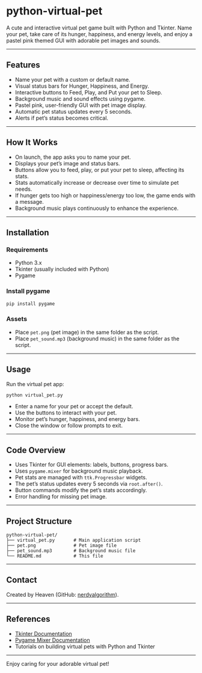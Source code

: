 # python-virtual-pet

A cute and interactive virtual pet game built with Python and Tkinter. Name your pet, take care of its hunger, happiness, and energy levels, and enjoy a pastel pink themed GUI with adorable pet images and sounds.

---

## Features

- Name your pet with a custom or default name.
- Visual status bars for Hunger, Happiness, and Energy.
- Interactive buttons to Feed, Play, and Put your pet to Sleep.
- Background music and sound effects using pygame.
- Pastel pink, user-friendly GUI with pet image display.
- Automatic pet status updates every 5 seconds.
- Alerts if pet’s status becomes critical.

---

## How It Works

- On launch, the app asks you to name your pet.
- Displays your pet’s image and status bars.
- Buttons allow you to feed, play, or put your pet to sleep, affecting its stats.
- Stats automatically increase or decrease over time to simulate pet needs.
- If hunger gets too high or happiness/energy too low, the game ends with a message.
- Background music plays continuously to enhance the experience.

---

## Installation

### Requirements

- Python 3.x
- Tkinter (usually included with Python)
- Pygame

### Install pygame

```bash
pip install pygame
```

### Assets

- Place `pet.png` (pet image) in the same folder as the script.
- Place `pet_sound.mp3` (background music) in the same folder as the script.

---

## Usage

Run the virtual pet app:

```bash
python virtual_pet.py
```

- Enter a name for your pet or accept the default.
- Use the buttons to interact with your pet.
- Monitor pet’s hunger, happiness, and energy bars.
- Close the window or follow prompts to exit.

---

## Code Overview

- Uses Tkinter for GUI elements: labels, buttons, progress bars.
- Uses `pygame.mixer` for background music playback.
- Pet stats are managed with `ttk.Progressbar` widgets.
- The pet’s status updates every 5 seconds via `root.after()`.
- Button commands modify the pet’s stats accordingly.
- Error handling for missing pet image.

---

## Project Structure

```
python-virtual-pet/
├── virtual_pet.py       # Main application script
├── pet.png              # Pet image file
├── pet_sound.mp3        # Background music file
└── README.md            # This file
```

---

## Contact

Created by Heaven (GitHub: [nerdyalgorithm](https://github.com/nerdyalgorithm)).

---

## References

- [Tkinter Documentation](https://docs.python.org/3/library/tkinter.html)
- [Pygame Mixer Documentation](https://www.pygame.org/docs/ref/mixer.html)
- Tutorials on building virtual pets with Python and Tkinter

---

Enjoy caring for your adorable virtual pet!
